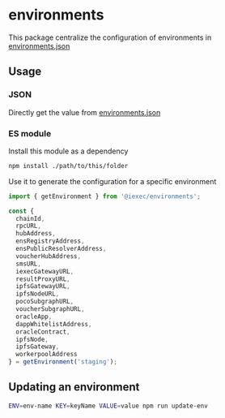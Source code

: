 # environments

This package centralize the configuration of environments in [environments.json](./environments.json)

## Usage

### JSON

Directly get the value from [environments.json](./environments.json)

### ES module

Install this module as a dependency

```sh
npm install ./path/to/this/folder
```

Use it to generate the configuration for a specific environment

```js
import { getEnvironment } from '@iexec/environments';

const {
  chainId,
  rpcURL,
  hubAddress,
  ensRegistryAddress,
  ensPublicResolverAddress,
  voucherHubAddress,
  smsURL,
  iexecGatewayURL,
  resultProxyURL,
  ipfsGatewayURL,
  ipfsNodeURL,
  pocoSubgraphURL,
  voucherSubgraphURL,
  oracleApp,
  dappWhitelistAddress,
  oracleContract,
  ipfsNode,
  ipfsGateway,
  workerpoolAddress
} = getEnvironment('staging');
```

## Updating an environment

```sh
ENV=env-name KEY=keyName VALUE=value npm run update-env
```
